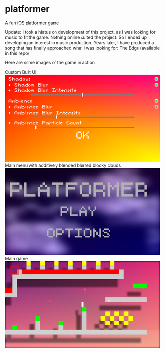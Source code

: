 # platformer
A fun iOS platformer game

Update:
I took a hiatus on development of this project, as I was looking for music to fit the game. Nothing online suited the project. So I ended up developing an interest in music production. Years later, I have produced a song that has finally approached what I was looking for: The Edge (available in this repo)

Here are some images of the game in action

Custom Built UI:
![alt text](https://github.com/phiradox/platformer/blob/master/IMG_1702.PNG?raw=true)
Main menu with additively blended blurred blocky clouds
![alt text](https://github.com/phiradox/platformer/blob/master/IMG_1719.PNG?raw=true)
Main game
![alt text](https://github.com/phiradox/platformer/blob/master/IMG_1724.PNG?raw=true)
